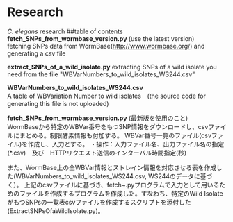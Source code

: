 # Research
<i>C. elegans</i> research
##table of contents
**fetch_SNPs_from_wormbase_version.py** (use the latest version)  
fetching SNPs data from WormBase(http://www.wormbase.org/) and generating a csv file  

**extract_SNPs_of_a_wild_isolate.py**
extracting SNPs of a wild isolate you need from the file "WBVarNumbers_to_wild_isolates_WS244.csv"

**WBVarNumbers_to_wild_isolates_WS244.csv**  
A table of WBVariation Number to wild isolates　(the source code for generating this file is not uploaded)



**fetch_SNPs_from_wormbase_version.py** (最新版を使用のこと)    
WormBaseから特定のWBVar番号をもつSNP情報をダウンロードし、csvファイルにまとめる。制限酵素情報も付加する。
WBVar番号一覧のファイル(csvファイル)を作成し、入力とする。
・操作：入力ファイル名、出力ファイル名の指定(*.csv)　及び　HTTPリクエスト送信のインターバル時間指定(秒)

また、WormBase上の全WBVar情報とストレイン情報を対応させる表を作成した(WBVarNumbers_to_wild_isolates_WS244.csv, WS244のデータに基づく）。
 上記のcsvファイルに基づき、fetch~.pyプログラムで入力として用いるためのファイルを作成するプログラムを作成した。すなわち、特定のWild  IsolateがもつSNPsの一覧表csvファイルを作成するスクリプトを添付した(ExtractSNPsOfaWildIsolate.py)。




